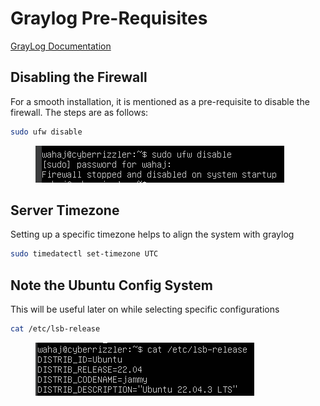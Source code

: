 # Graylog Pre-Requisites

[GrayLog Documentation](https://go2docs.graylog.org/5-2/home.htm)



## Disabling the Firewall

For a smooth installation, it is mentioned as a pre-requisite to disable the firewall. The steps are as follows:

```bash
sudo ufw disable
```

<figure><img src="../../.gitbook/assets/image.png" alt=""><figcaption></figcaption></figure>

## Server Timezone

Setting up a specific timezone helps to align the system with graylog

```bash
sudo timedatectl set-timezone UTC
```

## Note the Ubuntu Config System

This will be useful later on while selecting specific configurations

```bash
cat /etc/lsb-release
```

<figure><img src="../../.gitbook/assets/image (21).png" alt=""><figcaption></figcaption></figure>
